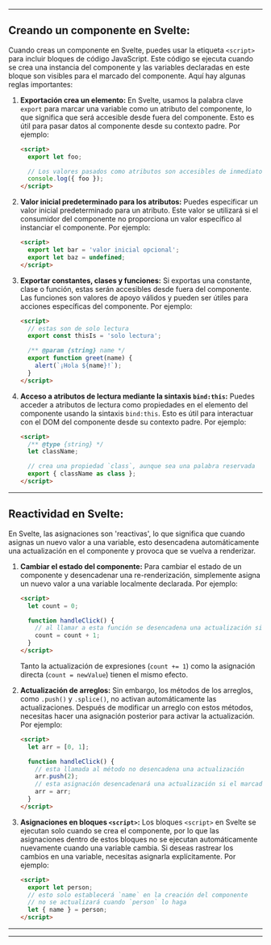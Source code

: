 
---



## **Creando un componente en Svelte:**

Cuando creas un componente en Svelte, puedes usar la etiqueta `<script>` para incluir bloques de código JavaScript. Este código se ejecuta cuando se crea una instancia del componente y las variables declaradas en este bloque son visibles para el marcado del componente. Aquí hay algunas reglas importantes:

1. **Exportación crea un elemento:**
   En Svelte, usamos la palabra clave `export` para marcar una variable como un atributo del componente, lo que significa que será accesible desde fuera del componente. Esto es útil para pasar datos al componente desde su contexto padre. Por ejemplo:

   ```html
   <script>
     export let foo;

     // Los valores pasados como atributos son accesibles de inmediato
     console.log({ foo });
   </script>
   ```

2. **Valor inicial predeterminado para los atributos:**
   Puedes especificar un valor inicial predeterminado para un atributo. Este valor se utilizará si el consumidor del componente no proporciona un valor específico al instanciar el componente. Por ejemplo:

   ```html
   <script>
     export let bar = 'valor inicial opcional';
     export let baz = undefined;
   </script>
   ```

3. **Exportar constantes, clases y funciones:**
   Si exportas una constante, clase o función, estas serán accesibles desde fuera del componente. Las funciones son valores de apoyo válidos y pueden ser útiles para acciones específicas del componente. Por ejemplo:

   ```html
   <script>
     // estas son de solo lectura
     export const thisIs = 'solo lectura';

     /** @param {string} name */
     export function greet(name) {
       alert(`¡Hola ${name}!`);
     }
   </script>
   ```

4. **Acceso a atributos de lectura mediante la sintaxis `bind:this`:**
   Puedes acceder a atributos de lectura como propiedades en el elemento del componente usando la sintaxis `bind:this`. Esto es útil para interactuar con el DOM del componente desde su contexto padre. Por ejemplo:

   ```html
   <script>
     /** @type {string} */
     let className;

     // crea una propiedad `class`, aunque sea una palabra reservada
     export { className as class };
   </script>
   ```


---

## **Reactividad en Svelte:**

En Svelte, las asignaciones son 'reactivas', lo que significa que cuando asignas un nuevo valor a una variable, esto desencadena automáticamente una actualización en el componente y provoca que se vuelva a renderizar.

1. **Cambiar el estado del componente:**
   Para cambiar el estado de un componente y desencadenar una re-renderización, simplemente asigna un nuevo valor a una variable localmente declarada. Por ejemplo:

   ```html
   <script>
     let count = 0;

     function handleClick() {
       // al llamar a esta función se desencadena una actualización si el marcado referencia `count`
       count = count + 1;
     }
   </script>
   ```

   Tanto la actualización de expresiones (`count += 1`) como la asignación directa (`count = newValue`) tienen el mismo efecto.

2. **Actualización de arreglos:**
   Sin embargo, los métodos de los arreglos, como `.push()` y `.splice()`, no activan automáticamente las actualizaciones. Después de modificar un arreglo con estos métodos, necesitas hacer una asignación posterior para activar la actualización. Por ejemplo:

   ```html
   <script>
     let arr = [0, 1];

     function handleClick() {
       // esta llamada al método no desencadena una actualización
       arr.push(2);
       // esta asignación desencadenará una actualización si el marcado referencia `arr`
       arr = arr;
     }
   </script>
   ```

3. **Asignaciones en bloques `<script>`:**
   Los bloques `<script>` en Svelte se ejecutan solo cuando se crea el componente, por lo que las asignaciones dentro de estos bloques no se ejecutan automáticamente nuevamente cuando una variable cambia. Si deseas rastrear los cambios en una variable, necesitas asignarla explícitamente. Por ejemplo:

   ```html
   <script>
     export let person;
     // esto solo establecerá `name` en la creación del componente
     // no se actualizará cuando `person` lo haga
     let { name } = person;
   </script>
   ```

---


---
